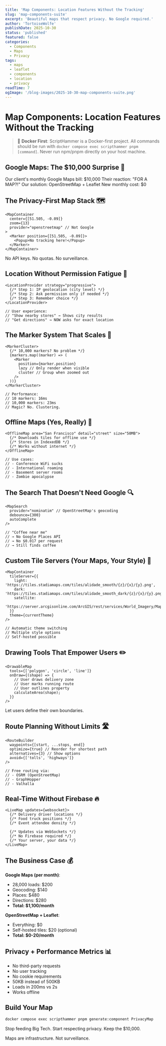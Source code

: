 ```yaml
---
title: 'Map Components: Location Features Without the Tracking'
slug: 'map-components-suite'
excerpt: 'Beautiful maps that respect privacy. No Google required.'
author: 'TortoiseWolfe'
publishDate: 2025-10-30
status: 'published'
featured: false
categories:
  - Components
  - Maps
  - Privacy
tags:
  - maps
  - leaflet
  - components
  - location
  - privacy
readTime: 7
ogImage: '/blog-images/2025-10-30-map-components-suite.png'
---
```


# Map Components: Location Features Without the Tracking

> 🐳 **Docker First**: ScriptHammer is a Docker-first project. All commands should be run with `docker compose exec scripthammer pnpm [command]`. Never run npm/pnpm directly on your host machine.

## Google Maps: The $10,000 Surprise 💸

Our client's monthly Google Maps bill: $10,000
Their reaction: "FOR A MAP?!"
Our solution: OpenStreetMap + Leaflet
New monthly cost: $0

## The Privacy-First Map Stack 🗺️

```tsx
<MapContainer
  center={[51.505, -0.09]}
  zoom={13}
  provider="openstreetmap" // Not Google
>
  <Marker position={[51.505, -0.09]}>
    <Popup>No tracking here!</Popup>
  </Marker>
</MapContainer>
```

No API keys. No quotas. No surveillance.

## Location Without Permission Fatigue 📍

```tsx
<LocationProvider strategy="progressive">
  {/* Step 1: IP geolocation (city level) */}
  {/* Step 2: Ask permission only if needed */}
  {/* Step 3: Remember choice */}
</LocationProvider>

// User experience:
// "Show nearby stores" → Shows city results
// "Get directions" → NOW asks for exact location
```

## The Marker System That Scales 📌

```tsx
<MarkerCluster>
  {/* 10,000 markers? No problem */}
  {markers.map((marker) => (
    <Marker
      position={marker.position}
      lazy // Only render when visible
      cluster // Group when zoomed out
    />
  ))}
</MarkerCluster>

// Performance:
// 10 markers: 16ms
// 10,000 markers: 23ms
// Magic? No. Clustering.
```

## Offline Maps (Yes, Really) 🔌

```tsx
<OfflineMap area="San Francisco" detail="street" size="50MB">
  {/* Downloads tiles for offline use */}
  {/* Stores in IndexedDB */}
  {/* Works without internet */}
</OfflineMap>

// Use cases:
// - Conference WiFi sucks
// - International roaming
// - Basement server rooms
// - Zombie apocalypse
```

## The Search That Doesn't Need Google 🔍

```tsx
<MapSearch
  provider="nominatim" // OpenStreetMap's geocoding
  debounce={300}
  autoComplete
/>

// "Coffee near me"
// → No Google Places API
// → No $0.017 per request
// → Still finds coffee
```

## Custom Tile Servers (Your Maps, Your Style) 🎨

```tsx
<MapContainer
  tileServer={{
    light: 'https://tiles.stadiamaps.com/tiles/alidade_smooth/{z}/{x}/{y}.png',
    dark: 'https://tiles.stadiamaps.com/tiles/alidade_smooth_dark/{z}/{x}/{y}.png',
    satellite:
      'https://server.arcgisonline.com/ArcGIS/rest/services/World_Imagery/MapServer/tile/{z}/{y}/{x}',
  }}
  theme={currentTheme}
/>

// Automatic theme switching
// Multiple style options
// Self-hosted possible
```

## Drawing Tools That Empower Users ✏️

```tsx
<DrawableMap
  tools={['polygon', 'circle', 'line']}
  onDraw={(shape) => {
    // User draws delivery zone
    // User marks running route
    // User outlines property
    calculateArea(shape);
  }}
/>
```

Let users define their own boundaries.

## Route Planning Without Limits 🛣️

```tsx
<RouteBuilder
  waypoints={[start, ...stops, end]}
  optimize={true} // Reorder for shortest path
  alternatives={3} // Show options
  avoid={['tolls', 'highways']}
/>

// Free routing via:
// - OSRM (OpenStreetMap)
// - GraphHopper
// - Valhalla
```

## Real-Time Without Firebase 🔥

```tsx
<LiveMap updates={websocket}>
  {/* Delivery driver locations */}
  {/* Food truck positions */}
  {/* Event attendee density */}

  {/* Updates via WebSockets */}
  {/* No Firebase required */}
  {/* Your server, your data */}
</LiveMap>
```

## The Business Case 💰

**Google Maps (per month)**:

- 28,000 loads: $200
- Geocoding: $140
- Places: $480
- Directions: $280
- **Total: $1,100/month**

**OpenStreetMap + Leaflet**:

- Everything: $0
- Self-hosted tiles: $20 (optional)
- **Total: $0-20/month**

## Privacy + Performance Metrics 📊

- No third-party requests
- No user tracking
- No cookie requirements
- 50KB instead of 500KB
- Loads in 200ms vs 2s
- Works offline

## Build Your Map

```bash
docker compose exec scripthammer pnpm generate:component PrivacyMap
```

Stop feeding Big Tech.
Start respecting privacy.
Keep the $10,000.

Maps are infrastructure. Not surveillance.
